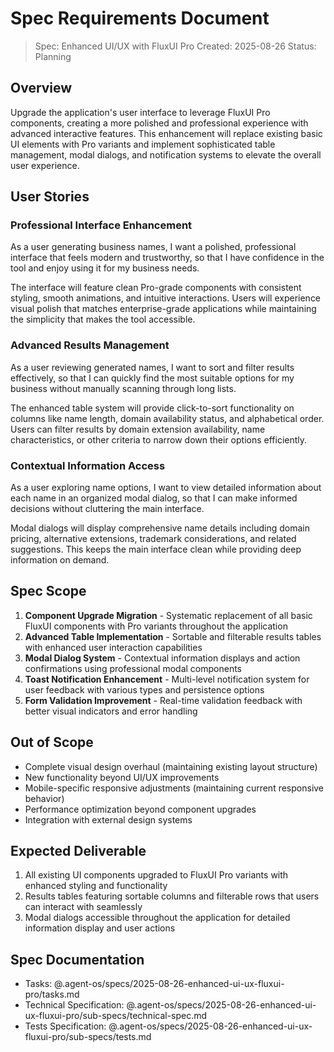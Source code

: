 # Spec Requirements Document

> Spec: Enhanced UI/UX with FluxUI Pro
> Created: 2025-08-26
> Status: Planning

## Overview

Upgrade the application's user interface to leverage FluxUI Pro components, creating a more polished and professional experience with advanced interactive features. This enhancement will replace existing basic UI elements with Pro variants and implement sophisticated table management, modal dialogs, and notification systems to elevate the overall user experience.

## User Stories

### Professional Interface Enhancement

As a user generating business names, I want a polished, professional interface that feels modern and trustworthy, so that I have confidence in the tool and enjoy using it for my business needs.

The interface will feature clean Pro-grade components with consistent styling, smooth animations, and intuitive interactions. Users will experience visual polish that matches enterprise-grade applications while maintaining the simplicity that makes the tool accessible.

### Advanced Results Management

As a user reviewing generated names, I want to sort and filter results effectively, so that I can quickly find the most suitable options for my business without manually scanning through long lists.

The enhanced table system will provide click-to-sort functionality on columns like name length, domain availability status, and alphabetical order. Users can filter results by domain extension availability, name characteristics, or other criteria to narrow down their options efficiently.

### Contextual Information Access

As a user exploring name options, I want to view detailed information about each name in an organized modal dialog, so that I can make informed decisions without cluttering the main interface.

Modal dialogs will display comprehensive name details including domain pricing, alternative extensions, trademark considerations, and related suggestions. This keeps the main interface clean while providing deep information on demand.

## Spec Scope

1. **Component Upgrade Migration** - Systematic replacement of all basic FluxUI components with Pro variants throughout the application
2. **Advanced Table Implementation** - Sortable and filterable results tables with enhanced user interaction capabilities
3. **Modal Dialog System** - Contextual information displays and action confirmations using professional modal components
4. **Toast Notification Enhancement** - Multi-level notification system for user feedback with various types and persistence options
5. **Form Validation Improvement** - Real-time validation feedback with better visual indicators and error handling

## Out of Scope

- Complete visual design overhaul (maintaining existing layout structure)
- New functionality beyond UI/UX improvements
- Mobile-specific responsive adjustments (maintaining current responsive behavior)
- Performance optimization beyond component upgrades
- Integration with external design systems

## Expected Deliverable

1. All existing UI components upgraded to FluxUI Pro variants with enhanced styling and functionality
2. Results tables featuring sortable columns and filterable rows that users can interact with seamlessly
3. Modal dialogs accessible throughout the application for detailed information display and user actions

## Spec Documentation

- Tasks: @.agent-os/specs/2025-08-26-enhanced-ui-ux-fluxui-pro/tasks.md
- Technical Specification: @.agent-os/specs/2025-08-26-enhanced-ui-ux-fluxui-pro/sub-specs/technical-spec.md
- Tests Specification: @.agent-os/specs/2025-08-26-enhanced-ui-ux-fluxui-pro/sub-specs/tests.md